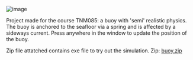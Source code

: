 ![image](https://github.com/lithium-lamp/buoyrealtime/assets/125816815/01607ab8-e8a6-4b26-a430-c77697a607cc)

Project made for the course TNM085: a buoy with 'semi' realistic physics. The buoy is anchored to the seafloor via a spring and is affected by a sideways current.
Press anywhere in the window to update the position of the buoy.

Zip file attatched contains exe file to try out the simulation.
Zip: [buoy.zip](https://github.com/lithium-lamp/buoyrealtime/files/14483405/buoy.zip)
